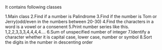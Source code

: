 It contains following classes

1.Main class
2.Find if a number is Palindrome
3.Find if the number is Tom or Jerry(odd/even in the numbers between 20-30)
4.Find the characters in a word is a vowel or a consenent
5.Print number series like this. 1,2,2,3,3,3,4,4,4,4....
6.Sum of unspecified number of integer
7.Identify a character whether it is capital case, lower case, number or symbol
8.Sort the digits in the number in descenting order
 
